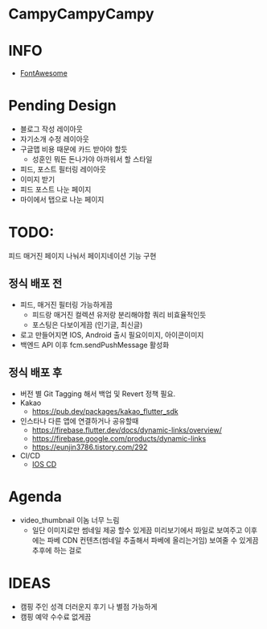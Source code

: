 # CampyCampyCampy


# INFO
* [FontAwesome](https://fontawesome.com/v5.15/icons?d=gallery&p=2)

# Pending Design
* 블로그 작성 레이아웃
* 자기소개 수정 레이아웃
* 구글맵 비용 때문에 카드 받아야 할듯
  * 성훈인 뭐든 돈나가야 아까워서 할 스타일
* 피드, 포스트 필터링 레이아웃
* 이미지 받기
* 피드 포스트 나눈 페이지
* 마이에서 탭으로 나눈 페이지

# TODO:
피드 매거진 페이지 나눠서 페이지네이션 기능 구현
## 정식 배포 전
* 피드, 매거진 필터링 가능하게끔
  * 피드랑 매거진 컬렉션 유저랑 분리해야함 쿼리 비효율적인듯
  * 포스팅은 다보이게끔 (인기글, 최신글)
* 로고 만들어지면 IOS, Android 출시 필요이미지, 아이콘이미지
* 백엔드 API 이후 fcm.sendPushMessage 활성화
## 정식 배포 후
* 버전 별 Git Tagging 해서 백업 및 Revert 정책 필요.
* Kakao
  * https://pub.dev/packages/kakao_flutter_sdk
* 인스타나 다른 앱에 연결하거나 공유할때
  * https://firebase.flutter.dev/docs/dynamic-links/overview/
  * https://firebase.google.com/products/dynamic-links
  * https://eunjin3786.tistory.com/292
* CI/CD
  * [IOS CD](https://docs.github.com/en/actions/deployment/deploying-xcode-applications/installing-an-apple-certificate-on-macos-runners-for-xcode-development)


# Agenda
* video_thumbnail 이놈 너무 느림
  * 일단 이미지로만 썸네일 제공 할수 있게끔 미리보기에서 파일로 보여주고 이후에는 파베 CDN 컨텐츠(썸네일 추출해서 파베에 올리는거임) 보여줄 수 있게끔  추후에 하는 걸로


# IDEAS
* 캠핑 주인 성격 더러운지 후기 나 별점 가능하게
* 캠핑 예약 수수료 없게끔